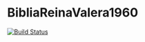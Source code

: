 # BibliaReinaValera1960

[![Build Status](https://github.com/codigomaye/BibliaReinaValera1960.jl/actions/workflows/CI.yml/badge.svg?branch=main)](https://github.com/codigomaye/BibliaReinaValera1960.jl/actions/workflows/CI.yml?query=branch%3Amain)
